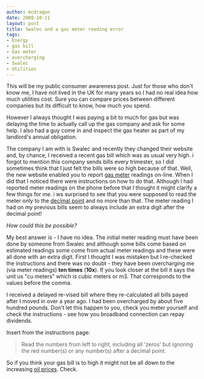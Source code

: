 ```yaml
---
author: mcdragon
date: 2008-10-11
layout: post
title: Swalec and a gas meter reading error
tags:
- Energy
- gas bill
- Gas meter
- overcharging
- Swalec
- Utilities
---
```


This will be my public consumer awareness post. Just for those who don't know me, I have not lived in the UK for many years so I had no real idea how much utilities cost. Sure you can compare prices between different companies but its difficult to know, how much you spend.

However I always thought I was paying a bit to much for gas but was delaying the time to actually call up the gas company and ask for some help. I also had a guy come in and inspect the gas heater as part of my landlord's annual obligation.

The company I am with is Swalec and recently they changed their website and, by chance, I received a recent gas bill which was as usual very high. i forgot to mention this company sends bills every trimester, so I did sometimes think that I just felt the bills were so high because of that. Well, the new website enabled you to report [gas meter](https://en.wikipedia.org/wiki/Gas_meter) readings on-line. When I did that I noticed there were instructions on how to do that. Although I had reported meter readings on the phone before that I thought it might clarify a few things for me. i ws surprised to see that you were supposed to read the meter only to the [decimal point](https://en.wikipedia.org/wiki/Decimal_separator) and no more than that. The meter reading I had on my previous bills seem to always include an extra digit after the decimal point!

_How could this be possible?_

My best answer is - I have no idea. The initial meter reading must have been done by someone from Swalec and although some bills come based on estimated readings some come from actual meter readings and these were all done with an extra digit. First I thought I was mistaken but I re-checked the instructions and there was no doubt - they have been overcharging me (via meter readings) **ten times** (**10x**). If you look closer at the bill it says the unit us "cu meters" which is cubic meters or m3. That corresponds to the values before the comma.

I received a delayed re-vised bill where they re-calculated all bills payed after I moved in over a year ago. I had been overcharged by about five hundred pounds. Don't let this happen to you, check you meter yourself and check the instructions - see how you broadband connection can repay dividends.

Insert from the instructions page:

> Read the numbers from left to right, including all 'zeros' but ignoring the red number(s) or any number(s) after a decimal point.

So if you think your gas bill is to high it might not be all down to the increasing [oil prices](https://en.wikipedia.org/wiki/Price_of_petroleum). Check.